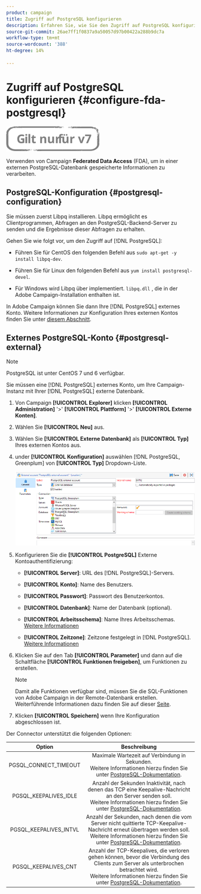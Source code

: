 ```yaml
---
product: campaign
title: Zugriff auf PostgreSQL konfigurieren
description: Erfahren Sie, wie Sie den Zugriff auf PostgreSQL konfigurieren
source-git-commit: 26ae7ff1f0837a9a50057d97b00422a288b9dc7a
workflow-type: tm+mt
source-wordcount: '388'
ht-degree: 14%

---
```


# Zugriff auf PostgreSQL konfigurieren {#configure-fda-postgresql}

![](../../assets/v7-only.svg)

Verwenden von Campaign **Federated Data Access** (FDA), um in einer externen PostgreSQL-Datenbank gespeicherte Informationen zu verarbeiten.

## PostgreSQL-Konfiguration {#postgresql-configuration}

Sie müssen zuerst Libpq installieren. Libpq ermöglicht es Clientprogrammen, Abfragen an den PostgreSQL-Backend-Server zu senden und die Ergebnisse dieser Abfragen zu erhalten.

Gehen Sie wie folgt vor, um den Zugriff auf [!DNL PostgreSQL]:

* Führen Sie für CentOS den folgenden Befehl aus `sudo apt-get -y install libpq-dev`.

* Führen Sie für Linux den folgenden Befehl aus `yum install postgresql-devel`.

* Für Windows wird Libpq über implementiert. `libpq.dll` , die in der Adobe Campaign-Installation enthalten ist.

In Adobe Campaign können Sie dann Ihre [!DNL PostgreSQL] externes Konto. Weitere Informationen zur Konfiguration Ihres externen Kontos finden Sie unter [diesem Abschnitt](#postgresql-external).

## Externes PostgreSQL-Konto {#postgresql-external}

>[!NOTE]
>
> PostgreSQL ist unter CentOS 7 und 6 verfügbar.

Sie müssen eine [!DNL PostgreSQL] externes Konto, um Ihre Campaign-Instanz mit Ihrer [!DNL PostgreSQL] externe Datenbank.

1. Von Campaign **[!UICONTROL Explorer]** klicken **[!UICONTROL Administration]** &#39;>&#39; **[!UICONTROL Plattform]** &#39;>&#39; **[!UICONTROL Externe Konten]**.

1. Wählen Sie **[!UICONTROL Neu]** aus.

1. Wählen Sie **[!UICONTROL Externe Datenbank]** als **[!UICONTROL Typ]** Ihres externen Kontos aus.

1. under **[!UICONTROL Konfiguration]** auswählen [!DNL PostgreSQL, Greenplum] von **[!UICONTROL Typ]** Dropdown-Liste.

   ![](assets/postgresql_1.png)

1. Konfigurieren Sie die **[!UICONTROL PostgreSQL]** Externe Kontoauthentifizierung:

   * **[!UICONTROL Server]**: URL des [!DNL PostgreSQL]-Servers.

   * **[!UICONTROL Konto]**: Name des Benutzers.

   * **[!UICONTROL Passwort]**: Passwort des Benutzerkontos.

   * **[!UICONTROL Datenbank]**: Name der Datenbank (optional).

   * **[!UICONTROL Arbeitsschema]**: Name Ihres Arbeitsschemas. [Weitere Informationen](https://www.postgresql.org/docs/current/ddl-schemas.html)

   * **[!UICONTROL Zeitzone]**: Zeitzone festgelegt in [!DNL PostgreSQL]. [Weitere Informationen](https://www.postgresql.org/docs/7.2/timezones.html)

1. Klicken Sie auf den Tab **[!UICONTROL Parameter]** und dann auf die Schaltfläche **[!UICONTROL Funktionen freigeben]**, um Funktionen zu erstellen.

   >[!NOTE]
   >
   >Damit alle Funktionen verfügbar sind, müssen Sie die SQL-Funktionen von Adobe Campaign in der Remote-Datenbank erstellen. Weiterführende Informationen dazu finden Sie auf dieser [Seite](../../configuration/using/adding-additional-sql-functions.md).

1. Klicken **[!UICONTROL Speichern]** wenn Ihre Konfiguration abgeschlossen ist.

Der Connector unterstützt die folgenden Optionen:

| Option | Beschreibung  |
|:-:|:-:|
| PGSQL_CONNECT_TIMEOUT | Maximale Wartezeit auf Verbindung in Sekunden. <br>Weitere Informationen hierzu finden Sie unter [PostgreSQL-Dokumentation](https://www.postgresql.org/docs/12/libpq-connect.html#LIBPQ-CONNECT-CONNECT-TIMEOUT). |
| PGSQL_KEEPALIVES_IDLE | Anzahl der Sekunden Inaktivität, nach denen das TCP eine Keepalive-Nachricht an den Server senden soll. <br>Weitere Informationen hierzu finden Sie unter [PostgreSQL-Dokumentation](https://www.postgresql.org/docs/12/libpq-connect.html#LIBPQ-KEEPALIVES-IDLE). |
| PGSQL_KEEPALIVES_INTVL | Anzahl der Sekunden, nach denen die vom Server nicht quittierte TCP-Keepalive-Nachricht erneut übertragen werden soll.  <br>Weitere Informationen hierzu finden Sie unter [PostgreSQL-Dokumentation](https://www.postgresql.org/docs/12/libpq-connect.html#LIBPQ-KEEPALIVES-INTERVAL). |
| PGSQL_KEEPALIVES_CNT | Anzahl der TCP-Keepalives, die verloren gehen können, bevor die Verbindung des Clients zum Server als unterbrochen betrachtet wird. <br>Weitere Informationen hierzu finden Sie unter [PostgreSQL-Dokumentation](https://www.postgresql.org/docs/12/libpq-connect.html#LIBPQ-KEEPALIVES-COUNT). |

